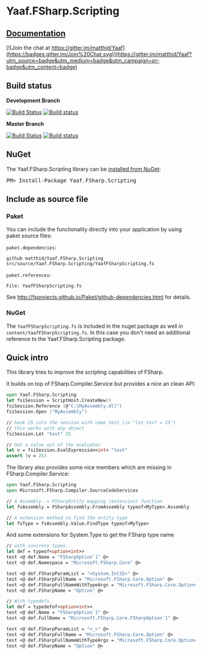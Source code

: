 # Yaaf.FSharp.Scripting

## [Documentation](https://matthid.github.io/Yaaf.FSharp.Scripting/)

[![Join the chat at https://gitter.im/matthid/Yaaf](https://badges.gitter.im/Join%20Chat.svg)](https://gitter.im/matthid/Yaaf?utm_source=badge&utm_medium=badge&utm_campaign=pr-badge&utm_content=badge)

## Build status

**Development Branch**

[![Build Status](https://travis-ci.org/matthid/Yaaf.FSharp.Scripting.svg?branch=develop)](https://travis-ci.org/matthid/Yaaf.FSharp.Scripting)
[![Build status](https://ci.appveyor.com/api/projects/status/od970xa4gvkh4tea/branch/develop?svg=true)](https://ci.appveyor.com/project/matthid/yaaf-fsharp/branch/develop)

**Master Branch**

[![Build Status](https://travis-ci.org/matthid/Yaaf.FSharp.Scripting.svg?branch=master)](https://travis-ci.org/matthid/Yaaf.FSharp.Scripting)
[![Build status](https://ci.appveyor.com/api/projects/status/od970xa4gvkh4tea/branch/master?svg=true)](https://ci.appveyor.com/project/matthid/yaaf-fsharp/branch/master)

## NuGet

<div class="row">
  <div class="span1"></div>
  <div class="span6">
    <div class="well well-small" id="nuget">
      The Yaaf.FSharp.Scripting library can be <a href="https://nuget.org/packages/Yaaf.FSharp.Scripting">installed from NuGet</a>:
      <pre>PM> Install-Package Yaaf.FSharp.Scripting</pre>
    </div>
  </div>
  <div class="span1"></div>
</div>

## Include as source file 

### Paket

You can include the functionality directly into your application by using paket source files:

`paket.dependencies`:

```
github matthid/Yaaf.FSharp.Scripting src/source/Yaaf.FSharp.Scripting/YaafFSharpScripting.fs
```

`paket.references`:

```
File: YaafFSharpScripting.fs 
```

See http://fsprojects.github.io/Paket/github-dependencies.html for details.


### NuGet 

The `YaafFSharpScripting.fs` is included in the nuget package as well in `content/YaafFSharpScripting.fs`.
In this case you don't need an additional reference to the Yaaf.FSharp.Scripting package. 

## Quick intro

This library tries to improve the scripting capabilities of FSharp.

It builds on top of FSharp.Compiler.Service but provides a nice an clean API:

```fsharp
open Yaaf.FSharp.Scripting
let fsiSession = ScriptHost.CreateNew()
fsiSession.Reference (@"C:\MyAssembly.dll")
fsiSession.Open ("MyAssembly")

// hook 25 into the session with name test (ie "let test = 25")
// this works with any object
fsiSession.Let "test" 25

// Get a value out of the evaluator
let v = fsiSession.EvalExpression<int> "test"
assert (v = 25)
```



The library also provides some nice members which are missing in FSharp.Compiler.Service:

```fsharp
open Yaaf.FSharp.Scripting
open Microsoft.FSharp.Compiler.SourceCodeServices

// A Assembly -> FSharpEntity mapping (extension) function
let fsAssembly = FSharpAssembly.FromAssembly typeof<MyType>.Assembly

// A extension method to find the entity type
let fsType = fsAssembly.Value.FindType typeof<MyType>
```

And some extensions for System.Type to get the FSharp type name

```fsharp
// with concrete types.
let def = typeof<option<int>>
test <@ def.Name = "FSharpOption`1" @>
test <@ def.Namespace = "Microsoft.FSharp.Core" @>

test <@ def.FSharpParamList = "<System.Int32>" @>
test <@ def.FSharpFullName = "Microsoft.FSharp.Core.Option" @>
test <@ def.FSharpFullNameWithTypeArgs = "Microsoft.FSharp.Core.Option<System.Int32>" @>
test <@ def.FSharpName = "Option" @>

// With typedefs.
let def = typedefof<option<int>>
test <@ def.Name = "FSharpOption`1" @>
test <@ def.FullName = "Microsoft.FSharp.Core.FSharpOption`1" @>

test <@ def.FSharpParamList = "<_>" @>
test <@ def.FSharpFullName = "Microsoft.FSharp.Core.Option" @>
test <@ def.FSharpFullNameWithTypeArgs = "Microsoft.FSharp.Core.Option<_>" @>
test <@ def.FSharpName = "Option" @>

```

